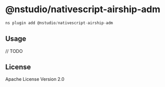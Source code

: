 # @nstudio/nativescript-airship-adm

```javascript
ns plugin add @nstudio/nativescript-airship-adm
```

## Usage

// TODO

## License

Apache License Version 2.0
